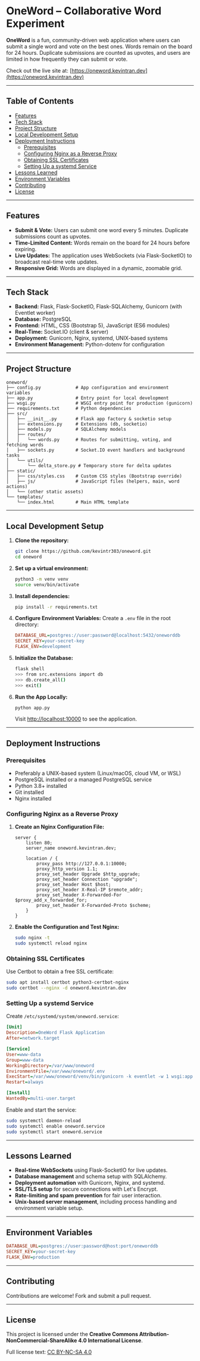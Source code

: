 # OneWord – Collaborative Word Experiment

**OneWord** is a fun, community-driven web application where users can submit a single word and vote on the best ones. Words remain on the board for 24 hours. Duplicate submissions are counted as upvotes, and users are limited in how frequently they can submit or vote.

Check out the live site at: [https://oneword.kevintran.dev](https://oneword.kevintran.dev)

---

## Table of Contents

- [Features](#features)
- [Tech Stack](#tech-stack)
- [Project Structure](#project-structure)
- [Local Development Setup](#local-development-setup)
- [Deployment Instructions](#deployment-instructions)
  - [Prerequisites](#prerequisites)
  - [Configuring Nginx as a Reverse Proxy](#configuring-nginx-as-a-reverse-proxy)
  - [Obtaining SSL Certificates](#obtaining-ssl-certificates)
  - [Setting Up a systemd Service](#setting-up-a-systemd-service)
- [Lessons Learned](#lessons-learned)
- [Environment Variables](#environment-variables)
- [Contributing](#contributing)
- [License](#license)

---

## Features

- **Submit & Vote:** Users can submit one word every 5 minutes. Duplicate submissions count as upvotes.
- **Time-Limited Content:** Words remain on the board for 24 hours before expiring.
- **Live Updates:** The application uses WebSockets (via Flask-SocketIO) to broadcast real-time vote updates.
- **Responsive Grid:** Words are displayed in a dynamic, zoomable grid.

---

## Tech Stack

- **Backend:** Flask, Flask-SocketIO, Flask-SQLAlchemy, Gunicorn (with Eventlet worker)
- **Database:** PostgreSQL
- **Frontend:** HTML, CSS (Bootstrap 5), JavaScript (ES6 modules)
- **Real-Time:** Socket.IO (client & server)
- **Deployment:** Gunicorn, Nginx, systemd, UNIX-based systems
- **Environment Management:** Python-dotenv for configuration

---

## Project Structure

```
oneword/
├── config.py             # App configuration and environment variables
├── app.py                # Entry point for local development
├── wsgi.py               # WSGI entry point for production (gunicorn)
├── requirements.txt      # Python dependencies
├── src/
│   ├── __init__.py       # Flask app factory & socketio setup
│   ├── extensions.py     # Extensions (db, socketio)
│   ├── models.py         # SQLAlchemy models
│   ├── routes/
│   │   └── words.py      # Routes for submitting, voting, and fetching words
│   ├── sockets.py        # Socket.IO event handlers and background tasks
│   └── utils/
│       └── delta_store.py # Temporary store for delta updates
├── static/
│   ├── css/styles.css    # Custom CSS styles (Bootstrap override)
│   ├── js/               # JavaScript files (helpers, main, word actions)
│   └── (other static assets)
└── templates/
    └── index.html        # Main HTML template
```

---

## Local Development Setup

1. **Clone the repository:**
   ```bash
   git clone https://github.com/kevintr303/oneword.git
   cd oneword
   ```

2. **Set up a virtual environment:**
   ```bash
   python3 -m venv venv
   source venv/bin/activate
   ```

3. **Install dependencies:**
   ```bash
   pip install -r requirements.txt
   ```

4. **Configure Environment Variables:**
   Create a `.env` file in the root directory:
   ```ini
   DATABASE_URL=postgres://user:password@localhost:5432/oneworddb
   SECRET_KEY=your-secret-key
   FLASK_ENV=development
   ```

5. **Initialize the Database:**
   ```bash
   flask shell
   >>> from src.extensions import db
   >>> db.create_all()
   >>> exit()
   ```

6. **Run the App Locally:**
   ```bash
   python app.py
   ```
   Visit [http://localhost:10000](http://localhost:10000) to see the application.

---

## Deployment Instructions

### Prerequisites

- Preferably a UNIX-based system (Linux/macOS, cloud VM, or WSL)
- PostgreSQL installed or a managed PostgreSQL service
- Python 3.8+ installed
- Git installed
- Nginx installed

### Configuring Nginx as a Reverse Proxy

1. **Create an Nginx Configuration File:**
   ```nginx
   server {
       listen 80;
       server_name oneword.kevintran.dev;

       location / {
           proxy_pass http://127.0.0.1:10000;
           proxy_http_version 1.1;
           proxy_set_header Upgrade $http_upgrade;
           proxy_set_header Connection "upgrade";
           proxy_set_header Host $host;
           proxy_set_header X-Real-IP $remote_addr;
           proxy_set_header X-Forwarded-For $proxy_add_x_forwarded_for;
           proxy_set_header X-Forwarded-Proto $scheme;
       }
   }
   ```

2. **Enable the Configuration and Test Nginx:**
   ```bash
   sudo nginx -t
   sudo systemctl reload nginx
   ```

### Obtaining SSL Certificates

Use Certbot to obtain a free SSL certificate:

```bash
sudo apt install certbot python3-certbot-nginx
sudo certbot --nginx -d oneword.kevintran.dev
```

### Setting Up a systemd Service

Create `/etc/systemd/system/oneword.service`:

```ini
[Unit]
Description=OneWord Flask Application
After=network.target

[Service]
User=www-data
Group=www-data
WorkingDirectory=/var/www/oneword
EnvironmentFile=/var/www/oneword/.env
ExecStart=/var/www/oneword/venv/bin/gunicorn -k eventlet -w 1 wsgi:app -b 127.0.0.1:10000
Restart=always

[Install]
WantedBy=multi-user.target
```

Enable and start the service:

```bash
sudo systemctl daemon-reload
sudo systemctl enable oneword.service
sudo systemctl start oneword.service
```

---

## Lessons Learned

- **Real-time WebSockets** using Flask-SocketIO for live updates.
- **Database management** and schema setup with SQLAlchemy.
- **Deployment automation** with Gunicorn, Nginx, and systemd.
- **SSL/TLS setup** for secure connections with Let's Encrypt.
- **Rate-limiting and spam prevention** for fair user interaction.
- **Unix-based server management**, including process handling and environment variable setup.

---

## Environment Variables

```ini
DATABASE_URL=postgres://user:password@host:port/oneworddb
SECRET_KEY=your-secret-key
FLASK_ENV=production
```

---

## Contributing

Contributions are welcome! Fork and submit a pull request.

---

## License

This project is licensed under the **Creative Commons Attribution-NonCommercial-ShareAlike 4.0 International License**.

Full license text: [CC BY-NC-SA 4.0](https://creativecommons.org/licenses/by-nc-sa/4.0/legalcode)
